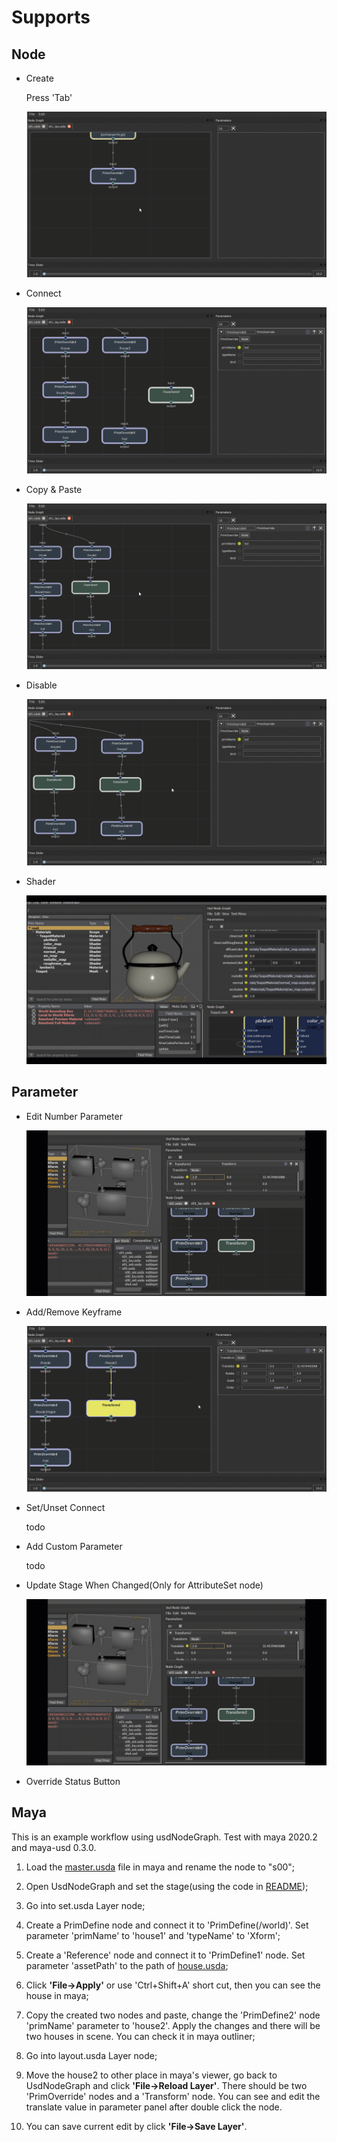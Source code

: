 # Supports

## Node
+ Create

    Press 'Tab'
    
    ![screenshot01](screenshot/usdnodegraph01.gif)

+ Connect

    ![screenshot01](screenshot/usdnodegraph02.gif)

+ Copy & Paste

    ![screenshot01](screenshot/usdnodegraph03.gif)

+ Disable

    ![screenshot01](screenshot/usdnodegraph04.gif)

+ Shader

    ![screenshot01](screenshot/usdnodegraph07.gif)


## Parameter

+ Edit Number Parameter

    ![screenshot01](screenshot/usdnodegraph06.gif)

+ Add/Remove Keyframe

    ![screenshot01](screenshot/usdnodegraph05.gif)

+ Set/Unset Connect

    todo


+ Add Custom Parameter

    todo


+ Update Stage When Changed(Only for AttributeSet node)

    ![screenshot01](screenshot/usdnodegraph06.gif)
    
+ Override Status Button



## Maya

This is an example workflow using usdNodeGraph. Test with maya 2020.2 and maya-usd 0.3.0.

1. Load the [master.usda](examples/layer/master.usda) file in maya and rename the node to "s00";

2. Open UsdNodeGraph and set the stage(using the code in [README](README.md));

3. Go into set.usda Layer node;

4. Create a PrimDefine node and connect it to 'PrimDefine(/world)'. Set parameter 'primName' to 'house1' and 'typeName' to 'Xform';

5. Create a 'Reference' node and connect it to 'PrimDefine1' node. Set parameter 'assetPath' to the path of [house.usda](examples/model/house.usda);

6. Click **'File->Apply'** or use 'Ctrl+Shift+A' short cut, then you can see the house in maya;

7. Copy the created two nodes and paste, change the 'PrimDefine2' node 'primName' parameter to 'house2'. Apply the changes and there will be two houses in scene. You can check it in maya outliner;

8. Go into layout.usda Layer node;

9. Move the house2 to other place in maya's viewer, go back to UsdNodeGraph and click **'File->Reload Layer'**. There should be two 'PrimOverride' nodes and a 'Transform' node. You can see and edit the translate value in parameter panel after double click the node.

10. You can save current edit by click **'File->Save Layer'**.

